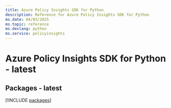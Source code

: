 ```yaml
---
title: Azure Policy Insights SDK for Python
description: Reference for Azure Policy Insights SDK for Python
ms.date: 04/03/2025
ms.topic: reference
ms.devlang: python
ms.service: policyinsights
---
```

# Azure Policy Insights SDK for Python - latest
## Packages - latest
[!INCLUDE [packages](policy-insights-index.md)]